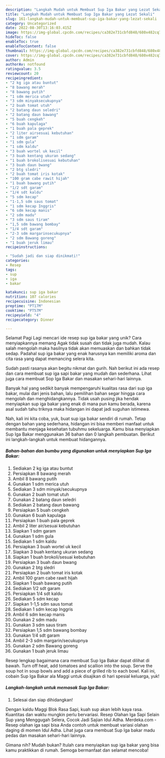 ```yaml
---
description: "Langkah Mudah untuk Membuat Sup Iga Bakar yang Lezat Sekali"
title: "Langkah Mudah untuk Membuat Sup Iga Bakar yang Lezat Sekali"
slug: 161-langkah-mudah-untuk-membuat-sup-iga-bakar-yang-lezat-sekali
category: Uncategorized
date: 2022-08-30T13:16:03.415Z
image: https://img-global.cpcdn.com/recipes/ca382e731cbfd848/680x482cq70/sup-iga-bakar-foto-resep-utama.jpg
hideToc: false
enableToc: true
enableTocContent: false
thumbnail: https://img-global.cpcdn.com/recipes/ca382e731cbfd848/680x482cq70/sup-iga-bakar-foto-resep-utama.jpg
cover: https://img-global.cpcdn.com/recipes/ca382e731cbfd848/680x482cq70/sup-iga-bakar-foto-resep-utama.jpg
author: Admin
authorAv: notfound
ratingvalue: 3.5
reviewcount: 20
recipeingredient:
- "2 kg iga atau buntut"
- "8 bawang merah"
- "8 bawang putih"
- "1 sdm merica utuh"
- "3 sdm minyaksecukupnya"
- "2 buah tomat utuh"
- "2 batang daun seledri"
- "2 batang daun bawang"
- "5 buah cengkeh"
- "6 buah kapulaga"
- "1 buah pala geprek"
- "2 liter airsesuai kebutuhan"
- "1 sdm garam"
- "1 sdm gula"
- "1 sdm kaldu"
- "3 buah wortel uk kecil"
- "3 buah kentang ukuran sedang"
- "1 buah brokolisesuai kebutuhan"
- "3 buah daun bwang"
- "2 btg sledri"
- "2 buah tomat iris kotak"
- "100 gram cabe rawit hijah"
- "1 buah bawang putih"
- "1/2 sdt garam"
- "1/4 sdt kaldu"
- "5 sdm kecap"
- "1-1,5 sdm saus tomat"
- "1 sdm kecap Inggris"
- "6 sdm kecap manis"
- "2 sdm madu"
- "3 sdm saus tiram"
- "1,5 sdm bawang bombay"
- "1/4 sdt garam"
- "2-3 sdm margarinsecukupnya"
- "2 sdm Bawang goreng"
- "1 buah jeruk limau"
recipeinstructions:

- "Sudah jadi dan siap dinikmati!"
categories:
- Resep
tags:
- sup
- iga
- bakar

katakunci: sup iga bakar 
nutrition: 107 calories
recipecuisine: Indonesian
preptime: "PT17M"
cooktime: "PT57M"
recipeyield: "4"
recipecategory: Dinner

---
```



Selamat Pagi Lagi mencari ide resep sup iga bakar yang unik? Cara menyiapkannya memang Agak tidak susah dan tidak juga mudah. Kalau salah mengolah maka hasilnya tidak akan memuaskan dan bahkan tidak sedap. Padahal sup iga bakar yang enak harusnya kan memiliki aroma dan cita rasa yang dapat memancing selera kita.


Sudah pasti rasanya akan begitu nikmat dan gurih. Nah berikut ini ada resep dan cara membuat sup iga sapi bakar yang mudah dan sederhana. Lihat juga cara membuat Sop Iga Bakar dan masakan sehari-hari lainnya.

Banyak hal yang sedikit banyak mempengaruhi kualitas rasa dari sup iga bakar, mulai dari jenis bahan, lalu pemilihan bahan segar hingga cara mengolah dan menghidangkannya. Tidak usah pusing jika hendak menyiapkan sup iga bakar yang enak di mana pun kamu berada, karena asal sudah tahu triknya maka hidangan ini dapat jadi suguhan istimewa.


Nah, kali ini kita coba, yuk, buat sup iga bakar sendiri di rumah. Tetap dengan bahan yang sederhana, hidangan ini bisa memberi manfaat untuk membantu menjaga kesehatan tubuhmu sekeluarga. Kamu bisa menyiapkan Sup Iga Bakar menggunakan 36 bahan dan 0 langkah pembuatan. Berikut ini langkah-langkah untuk membuat hidangannya.

<!--inarticleads1-->

##### Bahan-bahan dan bumbu yang digunakan untuk menyiapkan Sup Iga Bakar:

1. Sediakan 2 kg iga atau buntut
1. Persiapkan 8 bawang merah
1. Ambil 8 bawang putih
1. Gunakan 1 sdm merica utuh
1. Sediakan 3 sdm minyak/secukupnya
1. Gunakan 2 buah tomat utuh
1. Gunakan 2 batang daun seledri
1. Sediakan 2 batang daun bawang
1. Persiapkan 5 buah cengkeh
1. Gunakan 6 buah kapulaga
1. Persiapkan 1 buah pala geprek
1. Ambil 2 liter air/sesuai kebutuhan
1. Siapkan 1 sdm garam
1. Gunakan 1 sdm gula
1. Sediakan 1 sdm kaldu
1. Persiapkan 3 buah wortel uk kecil
1. Siapkan 3 buah kentang ukuran sedang
1. Siapkan 1 buah brokoli/sesuai kebutuhan
1. Persiapkan 3 buah daun bwang
1. Gunakan 2 btg sledri
1. Persiapkan 2 buah tomat iris kotak
1. Ambil 100 gram cabe rawit hijah
1. Siapkan 1 buah bawang putih
1. Sediakan 1/2 sdt garam
1. Persiapkan 1/4 sdt kaldu
1. Sediakan 5 sdm kecap
1. Siapkan 1-1,5 sdm saus tomat
1. Sediakan 1 sdm kecap Inggris
1. Ambil 6 sdm kecap manis
1. Gunakan 2 sdm madu
1. Gunakan 3 sdm saus tiram
1. Persiapkan 1,5 sdm bawang bombay
1. Gunakan 1/4 sdt garam
1. Ambil 2-3 sdm margarin/secukupnya
1. Gunakan 2 sdm Bawang goreng
1. Gunakan 1 buah jeruk limau


Resep lengkap bagaimana cara membuat Sup Iga Bakar dapat dilihat di bawah. Turn off heat, add tomatoes and scallion into the soup. Serve the soup hot in soup bowls and add a piece of grilled rib to each bowl. Kali ini, cobain Sup Iga Bakar ala Maggi untuk disajikan di hari spesial keluarga, yuk! 

<!--inarticleads2-->

##### Langkah-langkah untuk memasak Sup Iga Bakar:


1. Selesai dan siap dihidangkan!

Dengan kaldu Maggi Blok Rasa Sapi, kuah sup akan lebih kaya rasa. Kuantitas dan waktu mungkin perlu bervariasi. Resep Olahan Iga Sapi Selain Sup yang Menggugah Selera, Cocok Jadi Sajian Idul Adha. Merdeka.com - Resep olahan iga sapi bisa Anda contoh untuk membuat variasi olahan daging di momen Idul Adha. Lihat juga cara membuat Sup Iga bakar madu pedas dan masakan sehari-hari lainnya. 

Gimana nih? Mudah bukan? Itulah cara menyiapkan sup iga bakar yang bisa kamu praktikkan di rumah. Semoga bermanfaat dan selamat mencoba!
